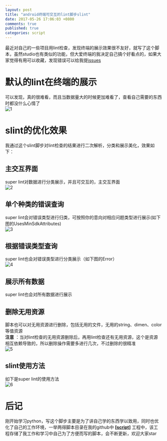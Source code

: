 ```yaml
---
layout: post
title: "android终端可交互的lint脚步slint"
date: 2017-05-26 17:06:03 +0800
comments: true
published: true
categories: script
---
```


<!--more-->

最近对自己的一些项目用lint检查，发现终端的展示效果很不友好，就写了这个脚本，虽然studio也有类似的功能，但大爱终端的我决定自己搞个好看点的，如果大家觉得有用可以收藏，发现错误可以给我提[issues](https://github.com/borneywpf/script/issues)
   
# 默认的lint在终端的展示
   
可以发现，真的很难看，而且当数据量大的时候更加难看了，查看自己需要的东西时都没什么心情了  
![1](/images/slint/1.png)
   
  
# slint的优化效果
   
   我通过这个slint脚步对lint检查的结果进行二次解析，分类和展示美化，效果如下：
   
## 主交互界面
   
super lint对数据进行分类展示，并且可交互的，主交互界面  
![2](/images/slint/2.png)

## 单个种类的错误查询
   
super lint会对错误类型进行归类，可按照你的意向对相应问题类型进行展示(如下图的UsesMinSdkAttributes)  
![3](/images/slint/3.png)
    
## 根据错误类型查询
    
super lint也会对错误类型进行分类展示（如下图的Error）  
![4](/images/slint/4.png)
    
## 展示所有数据

super lint也会对所有数据进行展示

## 删除无用资源

脚本也可以对无用资源进行删除，包括无用的文件，无用的string、dimen、color等值资源  
**注意** ：当对lint检查的无用资源删除后，再用lint检查还有无用资源，这个是资源相互依赖导致的，所以删除操作需要多进行几次，不过删除的很精准  
![5](/images/slint/5.png)
    
## slint使用方法
如下是super lint的使用方法  
![6](/images/slint/6.png)  


# 后记

刚开始学习python，写这个脚步主要是为了讲自己学的东西学以致用，同时也优化了自己的工作环境，一举两得脚本目录在我的github中 **[[script](https://github.com/borneywpf/script)]** 工程中，该工程存储了我工作和学习中自己为了方便而写的脚本，会不断更新，欢迎大家star
